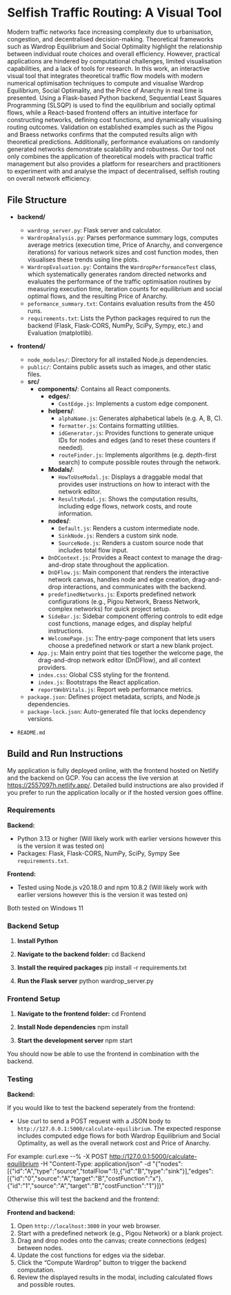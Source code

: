 # Selfish Traffic Routing: A Visual Tool

Modern traffic networks face increasing complexity due to urbanisation, congestion, and decentralised decision-making. Theoretical frameworks such as Wardrop Equilibrium and Social Optimality highlight the relationship between individual route choices and overall efficiency. However, practical applications are hindered by computational challenges, limited visualisation capabilities, and a lack of tools for research.  In this work, an interactive visual tool that integrates theoretical traffic flow models with modern numerical optimisation techniques to compute and visualise Wardrop Equilibrium, Social Optimality, and the Price of Anarchy in real time is presented. Using a Flask-based Python backend, Sequential Least Squares Programming (SLSQP) is used to find the equilibrium and socially optimal flows, while a React-based frontend offers an intuitive interface for constructing networks, defining cost functions, and dynamically visualising routing outcomes. Validation on established examples such as the Pigou and Braess networks confirms that the computed results align with theoretical predictions. Additionally, performance evaluations on randomly generated networks demonstrate scalability and robustness. Our tool not only combines the application of theoretical models with practical traffic management but also provides a platform for researchers and practitioners to experiment with and analyse the impact of decentralised, selfish routing on overall network efficiency.

## File Structure

- **backend/**
  - `wardrop_server.py`: Flask server and calculator.
  - `WardropAnalysis.py`: Parses performance summary logs, computes average metrics (execution time, Price of Anarchy, and convergence iterations) for various network sizes and cost function modes, then visualises these trends using line plots.
  - `WardropEvaluation.py`: Contains the `WardropPerformanceTest` class, which systematically generates random directed networks and evaluates the performance of the traffic optimisation routines by measuring execution time, iteration counts for equilibrium and social optimal flows, and the resulting Price of Anarchy.
  - `peformance_summary.txt`: Contains evaluation results from the 450 runs.
  - `requirements.txt`: Lists the Python packages required to run the backend (Flask, Flask-CORS, NumPy, SciPy, Sympy, etc.) and Evaluation (matplotlib).

- **frontend/**
  - `node_modules/`: Directory for all installed Node.js dependencies.
  - `public/`: Contains public assets such as images, and other static files.
  - **src/**
    - **components/**: Contains all React components.
      - **edges/**: 
        - `CostEdge.js`: Implements a custom edge component.
      - **helpers/**: 
        - `alphaName.js`: Generates alphabetical labels (e.g. A, B, C).
        - `formatter.js`: Contains formatting utilities.
        - `idGenerator.js`: Provides functions to generate unique IDs for nodes and edges (and to reset these counters if needed).
        - `routeFinder.js`: Implements algorithms (e.g. depth-first search) to compute possible routes through the network.
      - **Modals/**: 
        - `HowToUseModal.js`: Displays a draggable modal that provides user instructions on how to interact with the network editor.
        - `ResultsModal.js`: Shows the computation results, including edge flows, network costs, and route information.
      - **nodes/**: 
        - `Default.js`: Renders a custom intermediate node.
        - `SinkNode.js`: Renders a custom sink node.
        - `SourceNode.js`: Renders a custom source node that includes total flow input.
      - `DnDContext.js`: Provides a React context to manage the drag-and-drop state throughout the application.
      - `DnDFlow.js`: Main component that renders the interactive network canvas, handles node and edge creation, drag-and-drop interactions, and communicates with the backend.
      - `predefinedNetworks.js`: Exports predefined network configurations (e.g., Pigou Network, Braess Network, complex networks) for quick project setup.
      - `SideBar.js`: Sidebar component offering controls to edit edge cost functions, manage edges, and display helpful instructions.
      - `WelcomePage.js`: The entry-page component that lets users choose a predefined network or start a new blank project.
    - `App.js`: Main entry point that ties together the welcome page, the drag-and-drop network editor (DnDFlow), and all context providers.
    - `index.css`: Global CSS styling for the frontend.
    - `index.js`: Bootstraps the React application.
    - `reportWebVitals.js`: Report web performance metrics.
  - `package.json`: Defines project metadata, scripts, and Node.js dependencies.
  - `package-lock.json`: Auto-generated file that locks dependency versions.

- `README.md`

## Build and Run Instructions

My application is fully deployed online, with the frontend hosted on Netlify and the backend on GCP. You can access the live version at https://2557097h.netlify.app/. Detailed build instructions are also provided if you prefer to run the application locally or if the hosted version goes offline.

### Requirements

**Backend:**
- Python 3.13 or higher (Will likely work with earlier versions however this is the version it was tested on)
- Packages: Flask, Flask-CORS, NumPy, SciPy, Sympy See `requirements.txt`.

**Frontend:**
- Tested using Node.js v20.18.0 and npm 10.8.2 (Will likely work with earlier versions however this is the version it was tested on)

Both tested on Windows 11

### Backend Setup

1. **Install Python**

2. **Navigate to the backend folder:**
    cd Backend

3. **Install the required packages**
    pip install -r requirements.txt

4. **Run the Flask server**
    python wardrop_server.py

### Frontend Setup

1. **Navigate to the frontend folder:**
    cd Frontend

2. **Install Node dependencies**
    npm install

3. **Start the development server**
    npm start

You should now be able to use the frontend in combination with the backend.

### Testing

**Backend:**

If you would like to test the backend seperately from the frontend:

- Use curl to send a POST request with a JSON body to `http://127.0.0.1:5000/calculate-equilibrium`. The expected response includes computed edge flows for both Wardrop Equilibrium and Social Optimality, as well as the overall network cost and Price of Anarchy.

For example: curl.exe --% -X POST http://127.0.0.1:5000/calculate-equilibrium -H "Content-Type: application/json" -d "{\"nodes\":[{\"id\":\"A\",\"type\":\"source\",\"totalFlow\":1},{\"id\":\"B\",\"type\":\"sink\"}],\"edges\":[{\"id\":\"0\",\"source\":\"A\",\"target\":\"B\",\"costFunction\":\"x\"},{\"id\":\"1\",\"source\":\"A\",\"target\":\"B\",\"costFunction\":\"1\"}]}"

Otherwise this will test the backend and the frontend:

**Frontend and backend:**

1. Open `http://localhost:3000` in your web browser.
2. Start with a predefined network (e.g., Pigou Network) or a blank project.
3. Drag and drop nodes onto the canvas; create connections (edges) between nodes.
4. Update the cost functions for edges via the sidebar.
5. Click the “Compute Wardrop” button to trigger the backend computation.
6. Review the displayed results in the modal, including calculated flows and possible routes.






